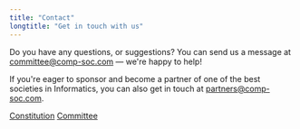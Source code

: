 ```yaml
---
title: "Contact"
longtitle: "Get in touch with us"
---
```


Do you have any questions, or suggestions? You can send us a message at <a href="mailto:committee@comp-soc.com">committee@comp-soc.com</a> — we're happy to help!

If you're eager to sponsor and become a partner of one of the best societies in Informatics, you can also get in touch at <a href="mailto:partners@comp-soc.com">partners@comp-soc.com</a>.

<div>
    <a href="https://github.com/compsoc-edinburgh/constitution" class="btn btn-secondary d-inline">Constitution</a>
    <a href="{{ site.baseurl }}/team" class="btn btn-secondary d-inline">Committee</a>
</div>
